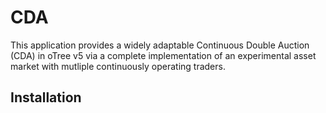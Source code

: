 # CDA
This application provides a widely adaptable Continuous Double Auction (CDA) in oTree v5 via a complete implementation of an experimental asset market with mutliple continuously operating traders.

## Installation
